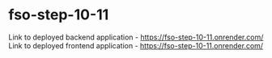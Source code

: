 # fso-step-10-11

Link to deployed backend application - https://fso-step-10-11.onrender.com/
Link to deployed frontend application - https://fso-step-10-11.onrender.com/
